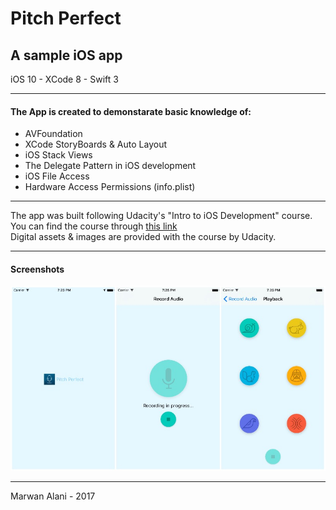 # Pitch Perfect 
## A sample iOS app  
iOS 10 - XCode 8 - Swift 3  

-----  

#### The App is created to demonstarate basic knowledge of:
- AVFoundation
- XCode StoryBoards & Auto Layout
- iOS Stack Views
- The Delegate Pattern in iOS development
- iOS File Access
- Hardware Access Permissions (info.plist)

-----  

The app was built following Udacity's "Intro to iOS Development" course.  
You can find the course through [this link](https://www.udacity.com/course/intro-to-ios-app-development-with-swift--ud585)  
Digital assets & images are provided with the course by Udacity.  

-----  

#### Screenshots  

![Screenshots](https://raw.githubusercontent.com/m-alani/pitch-perfect/master/screenshot.jpg "Screenshots")  

-----  

Marwan Alani - 2017  
